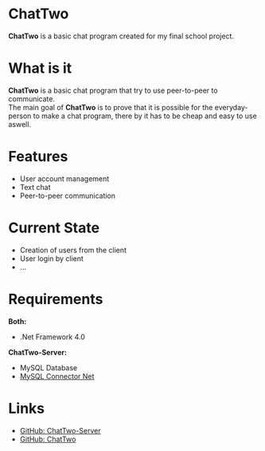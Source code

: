 ChatTwo
==============

**ChatTwo** is a basic chat program created for my final school project.

What is it
==============

**ChatTwo** is a basic chat program that try to use peer-to-peer to communicate.<br>
The main goal of **ChatTwo** is to prove that it is possible for the everyday-person to make a chat program, there by it has to be cheap and easy to use aswell.

Features
==============

- User account management
- Text chat
- Peer-to-peer communication

Current State
==============

- Creation of users from the client
- User login by client
- ...

Requirements
==============

**Both:**
- .Net Framework 4.0

**ChatTwo-Server:**
- MySQL Database
- [MySQL Connector Net](http://dev.mysql.com/downloads/connector/net/)

Links
==============

- [GitHub: ChatTwo-Server](https://github.com/Deantwo/ChatTwo-Server)
- [GitHub: ChatTwo](https://github.com/Deantwo/ChatTwo)
